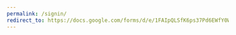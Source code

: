 ```yaml
---
permalink: /signin/
redirect_to: https://docs.google.com/forms/d/e/1FAIpQLSfK6ps37Pd6EWfY0Wzi_M3Ib3C6HS5ElwaJV_nDc946DWgPLg/viewform?usp=sf_link
---
```

